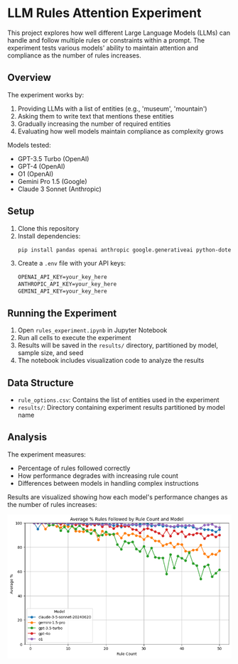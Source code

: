 # LLM Rules Attention Experiment

This project explores how well different Large Language Models (LLMs) can handle and follow multiple rules or constraints within a prompt. The experiment tests various models' ability to maintain attention and compliance as the number of rules increases.

## Overview

The experiment works by:
1. Providing LLMs with a list of entities (e.g., 'museum', 'mountain')
2. Asking them to write text that mentions these entities
3. Gradually increasing the number of required entities
4. Evaluating how well models maintain compliance as complexity grows

Models tested:
- GPT-3.5 Turbo (OpenAI)
- GPT-4 (OpenAI)
- O1 (OpenAI)
- Gemini Pro 1.5 (Google)
- Claude 3 Sonnet (Anthropic)

## Setup

1. Clone this repository
2. Install dependencies:
   ```bash
   pip install pandas openai anthropic google.generativeai python-dotenv
   ```
3. Create a `.env` file with your API keys:
   ```
   OPENAI_API_KEY=your_key_here
   ANTHROPIC_API_KEY=your_key_here
   GEMINI_API_KEY=your_key_here
   ```

## Running the Experiment

1. Open `rules_experiment.ipynb` in Jupyter Notebook
2. Run all cells to execute the experiment
3. Results will be saved in the `results/` directory, partitioned by model, sample size, and seed
4. The notebook includes visualization code to analyze the results

## Data Structure

- `rule_options.csv`: Contains the list of entities used in the experiment
- `results/`: Directory containing experiment results partitioned by model name

## Analysis

The experiment measures:
- Percentage of rules followed correctly
- How performance degrades with increasing rule count
- Differences between models in handling complex instructions

Results are visualized showing how each model's performance changes as the number of rules increases:

![Model Performance Chart](chart.png)